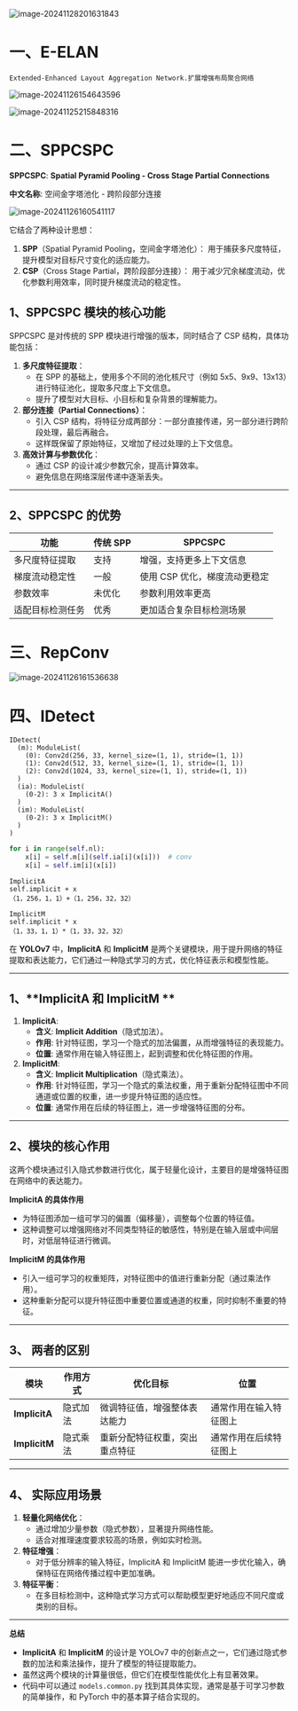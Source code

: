 

![image-20241128201631843](C:/Users/HUAWEI/AppData/Roaming/Typora/typora-user-images/image-20241128201631843.png)

# 一、E-ELAN

```
Extended-Enhanced Layout Aggregation Network.扩展增强布局聚合网络
```

![image-20241126154643596](C:/Users/HUAWEI/AppData/Roaming/Typora/typora-user-images/image-20241126154643596.png)

![image-20241125215848316](C:/Users/HUAWEI/AppData/Roaming/Typora/typora-user-images/image-20241125215848316.png)

# 二、SPPCSPC

**SPPCSPC**: **Spatial Pyramid Pooling - Cross Stage Partial Connections**

**中文名称**: 空间金字塔池化 - 跨阶段部分连接

![image-20241126160541117](C:/Users/HUAWEI/AppData/Roaming/Typora/typora-user-images/image-20241126160541117.png)

它结合了两种设计思想：

1. **SPP**（Spatial Pyramid Pooling，空间金字塔池化）：
   用于捕获多尺度特征，提升模型对目标尺寸变化的适应能力。
2. **CSP**（Cross Stage Partial，跨阶段部分连接）：
   用于减少冗余梯度流动，优化参数利用效率，同时提升梯度流动的稳定性。

## 1、**SPPCSPC 模块的核心功能**

SPPCSPC 是对传统的 SPP 模块进行增强的版本，同时结合了 CSP 结构，具体功能包括：

1. **多尺度特征提取**：
   - 在 SPP 的基础上，使用多个不同的池化核尺寸（例如 5x5、9x9、13x13）进行特征池化，提取多尺度上下文信息。
   - 提升了模型对大目标、小目标和复杂背景的理解能力。
2. **部分连接（Partial Connections）**：
   - 引入 CSP 结构，将特征分成两部分：一部分直接传递，另一部分进行跨阶段处理，最后再融合。
   - 这样既保留了原始特征，又增加了经过处理的上下文信息。
3. **高效计算与参数优化**：
   - 通过 CSP 的设计减少参数冗余，提高计算效率。
   - 避免信息在网络深层传递中逐渐丢失。

------

## 2、**SPPCSPC 的优势**

| **功能**         | **传统 SPP** | **SPPCSPC**                   |
| ---------------- | ------------ | ----------------------------- |
| 多尺度特征提取   | 支持         | 增强，支持更多上下文信息      |
| 梯度流动稳定性   | 一般         | 使用 CSP 优化，梯度流动更稳定 |
| 参数效率         | 未优化       | 参数利用效率更高              |
| 适配目标检测任务 | 优秀         | 更加适合复杂目标检测场景      |

# 三、RepConv

![image-20241126161536638](C:/Users/HUAWEI/AppData/Roaming/Typora/typora-user-images/image-20241126161536638.png)

# 四、IDetect

```
IDetect(
  (m): ModuleList(
    (0): Conv2d(256, 33, kernel_size=(1, 1), stride=(1, 1))
    (1): Conv2d(512, 33, kernel_size=(1, 1), stride=(1, 1))
    (2): Conv2d(1024, 33, kernel_size=(1, 1), stride=(1, 1))
  )
  (ia): ModuleList(
    (0-2): 3 x ImplicitA()
  )
  (im): ModuleList(
    (0-2): 3 x ImplicitM()  
  )
)
```

```py
for i in range(self.nl):
    x[i] = self.m[i](self.ia[i](x[i]))  # conv
    x[i] = self.im[i](x[i])
```

```
ImplicitA
self.implicit + x
（1，256，1，1）+（1，256，32，32）
```

```
ImplicitM
self.implicit * x
（1，33，1，1）*（1，33，32，32）
```

在 **YOLOv7** 中，**ImplicitA** 和 **ImplicitM** 是两个关键模块，用于提升网络的特征提取和表达能力，它们通过一种隐式学习的方式，优化特征表示和模型性能。

------

## 1、**ImplicitA 和 ImplicitM **

1. **ImplicitA**:
   - **含义**: **Implicit Addition**（隐式加法）。
   - **作用**: 针对特征图，学习一个隐式的加法偏置，从而增强特征的表现能力。
   - **位置**: 通常作用在输入特征图上，起到调整和优化特征图的作用。
2. **ImplicitM**:
   - **含义**: **Implicit Multiplication**（隐式乘法）。
   - **作用**: 针对特征图，学习一个隐式的乘法权重，用于重新分配特征图中不同通道或位置的权重，进一步提升特征图的适应性。
   - **位置**: 通常作用在后续的特征图上，进一步增强特征图的分布。

------

## 2、**模块的核心作用**

这两个模块通过引入隐式参数进行优化，属于轻量化设计，主要目的是增强特征图在网络中的表达能力。

 **ImplicitA 的具体作用**

- 为特征图添加一组可学习的偏置（偏移量），调整每个位置的特征值。
- 这种调整可以增强网络对不同类型特征的敏感性，特别是在输入层或中间层时，对低层特征进行微调。

 **ImplicitM 的具体作用**

- 引入一组可学习的权重矩阵，对特征图中的值进行重新分配（通过乘法作用）。
- 这种重新分配可以提升特征图中重要位置或通道的权重，同时抑制不重要的特征。

------

## 3、 **两者的区别**

| **模块**      | **作用方式** | **优化目标**                   | **位置**               |
| ------------- | ------------ | ------------------------------ | ---------------------- |
| **ImplicitA** | 隐式加法     | 微调特征值，增强整体表达能力   | 通常作用在输入特征图上 |
| **ImplicitM** | 隐式乘法     | 重新分配特征权重，突出重点特征 | 通常作用在后续特征图上 |

------

## 4、 **实际应用场景**

1. **轻量化网络优化**：
   - 通过增加少量参数（隐式参数），显著提升网络性能。
   - 适合对推理速度要求较高的场景，例如实时检测。
2. **特征增强**：
   - 对于低分辨率的输入特征，ImplicitA 和 ImplicitM 能进一步优化输入，确保特征在网络传播过程中更加准确。
3. **特征平衡**：
   - 在多目标检测中，这种隐式学习方式可以帮助模型更好地适应不同尺度或类别的目标。

------

 **总结**

- **ImplicitA** 和 **ImplicitM** 的设计是 YOLOv7 中的创新点之一，它们通过隐式参数的加法和乘法操作，提升了模型的特征提取能力。
- 虽然这两个模块的计算量很低，但它们在模型性能优化上有显著效果。
- 代码中可以通过 `models.common.py` 找到其具体实现，通常是基于可学习参数的简单操作，和 PyTorch 中的基本算子结合实现的。
